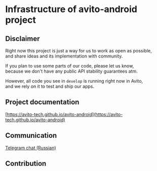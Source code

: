 # Infrastructure of avito-android project

## Disclaimer

Right now this project is just a way for us to work as open as possible,\
and share ideas and its implementation with community.

If you plan to use some parts of our code, please let us know, \
because we don't have any public API stability guarantees atm. 

However, all code you see in `develop` is running right now in Avito,\
and we rely on it to test and ship our apps.

## Project documentation

[https://avito-tech.github.io/avito-android](https://avito-tech.github.io/avito-android)

## Communication

[Telegram chat (Russian)](https://t.me/avito_android_opensource)

## Contribution
